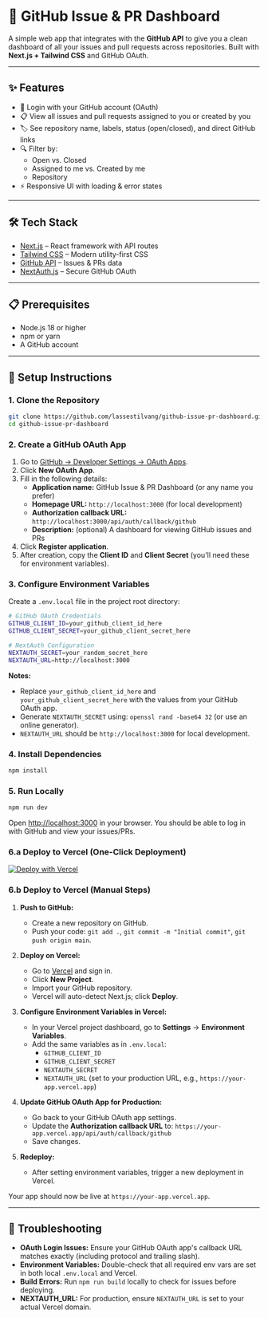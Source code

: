 # 🚀 GitHub Issue & PR Dashboard

A simple web app that integrates with the **GitHub API** to give you a clean dashboard of all your issues and pull requests across repositories.
Built with **Next.js + Tailwind CSS** and GitHub OAuth.

---

## ✨ Features

- 🔑 Login with your GitHub account (OAuth)
- 📋 View all issues and pull requests assigned to you or created by you
- 🏷️ See repository name, labels, status (open/closed), and direct GitHub links
- 🔍 Filter by:
  - Open vs. Closed
  - Assigned to me vs. Created by me
  - Repository
- ⚡ Responsive UI with loading & error states

---

## 🛠️ Tech Stack

- [Next.js](https://nextjs.org/) – React framework with API routes
- [Tailwind CSS](https://tailwindcss.com/) – Modern utility-first CSS
- [GitHub API](https://docs.github.com/en/rest) – Issues & PRs data
- [NextAuth.js](https://next-auth.js.org/) – Secure GitHub OAuth

---

## 📋 Prerequisites

- Node.js 18 or higher
- npm or yarn
- A GitHub account

---

## 🚧 Setup Instructions

### 1. Clone the Repository

```bash
git clone https://github.com/lassestilvang/github-issue-pr-dashboard.git
cd github-issue-pr-dashboard
```

### 2. Create a GitHub OAuth App

1. Go to [GitHub → Developer Settings → OAuth Apps](https://github.com/settings/developers).
2. Click **New OAuth App**.
3. Fill in the following details:
   - **Application name:** GitHub Issue & PR Dashboard (or any name you prefer)
   - **Homepage URL:** `http://localhost:3000` (for local development)
   - **Authorization callback URL:** `http://localhost:3000/api/auth/callback/github`
   - **Description:** (optional) A dashboard for viewing GitHub issues and PRs
4. Click **Register application**.
5. After creation, copy the **Client ID** and **Client Secret** (you'll need these for environment variables).

### 3. Configure Environment Variables

Create a `.env.local` file in the project root directory:

```bash
# GitHub OAuth Credentials
GITHUB_CLIENT_ID=your_github_client_id_here
GITHUB_CLIENT_SECRET=your_github_client_secret_here

# NextAuth Configuration
NEXTAUTH_SECRET=your_random_secret_here
NEXTAUTH_URL=http://localhost:3000
```

**Notes:**

- Replace `your_github_client_id_here` and `your_github_client_secret_here` with the values from your GitHub OAuth app.
- Generate `NEXTAUTH_SECRET` using: `openssl rand -base64 32` (or use an online generator).
- `NEXTAUTH_URL` should be `http://localhost:3000` for local development.

### 4. Install Dependencies

```bash
npm install
```

### 5. Run Locally

```bash
npm run dev
```

Open [http://localhost:3000](http://localhost:3000) in your browser. You should be able to log in with GitHub and view your issues/PRs.

### 6.a Deploy to Vercel (One-Click Deployment)

[![Deploy with Vercel](https://vercel.com/button)](https://vercel.com/new/clone?repository-url=https://github.com/lassestilvang/github-issue-pr-dashboard)

### 6.b Deploy to Vercel (Manual Steps)

1. **Push to GitHub:**

   - Create a new repository on GitHub.
   - Push your code: `git add .`, `git commit -m "Initial commit"`, `git push origin main`.

2. **Deploy on Vercel:**

   - Go to [Vercel](https://vercel.com) and sign in.
   - Click **New Project**.
   - Import your GitHub repository.
   - Vercel will auto-detect Next.js; click **Deploy**.

3. **Configure Environment Variables in Vercel:**

   - In your Vercel project dashboard, go to **Settings** → **Environment Variables**.
   - Add the same variables as in `.env.local`:
     - `GITHUB_CLIENT_ID`
     - `GITHUB_CLIENT_SECRET`
     - `NEXTAUTH_SECRET`
     - `NEXTAUTH_URL` (set to your production URL, e.g., `https://your-app.vercel.app`)

4. **Update GitHub OAuth App for Production:**

   - Go back to your GitHub OAuth app settings.
   - Update the **Authorization callback URL** to: `https://your-app.vercel.app/api/auth/callback/github`
   - Save changes.

5. **Redeploy:**
   - After setting environment variables, trigger a new deployment in Vercel.

Your app should now be live at `https://your-app.vercel.app`.

---

## 🔧 Troubleshooting

- **OAuth Login Issues:** Ensure your GitHub OAuth app's callback URL matches exactly (including protocol and trailing slash).
- **Environment Variables:** Double-check that all required env vars are set in both local `.env.local` and Vercel.
- **Build Errors:** Run `npm run build` locally to check for issues before deploying.
- **NEXTAUTH_URL:** For production, ensure `NEXTAUTH_URL` is set to your actual Vercel domain.
